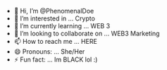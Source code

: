 - 👋 Hi, I’m @PhenomenalDoe
- 👀 I’m interested in ... Crypto
- 🌱 I’m currently learning ... WEB 3
- 💞️ I’m looking to collaborate on ... WEB3 Marketing
- 📫 How to reach me ... HERE
- 😄 Pronouns: ... She/Her
- ⚡ Fun fact: ... Im BLACK lol :)

<!---
PhenomenalDoe/PhenomenalDoe is a ✨ special ✨ repository because its `README.md` (this file) appears on your GitHub profile.
You can click the Preview link to take a look at your changes.
--->

